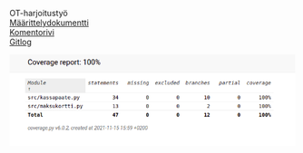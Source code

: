 OT-harjoitustyö  
[Määrittelydokumentti](/dokumentaatio/Määrittelydokumentti.md)  
[Komentorivi](/laskarit/viikko1/komentorivi.txt)  
[Gitlog](/laskarit/viikko1/gitlog.txt)  


![img](/laskarit/viikko2/coverage.png)
